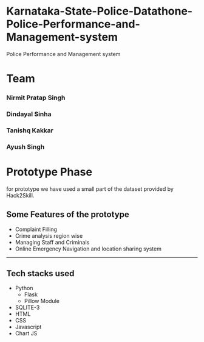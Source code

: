 # Karnataka-State-Police-Datathone-Police-Performance-and-Management-system
Police Performance and Management system 
# Team
<h3>Nirmit Pratap Singh</h3>
<h3>Dindayal Sinha</h3>
<h3>Tanishq Kakkar</h3>
<h3>Ayush Singh</h3>
<h1>Prototype Phase</h1>
for prototype we have used a small part of the dataset provided by Hack2Skill.
<h2>Some Features of the prototype</h2>
<ul>
<li>Complaint Filling</li>
<li>Crime analysis region wise</li>
<li>Managing Staff and Criminals</li>
<li>Online Emergency Navigation and location sharing system</li>
</ul>
<hr>
<h2>Tech stacks used</h2>
<ul>
  <li>
    Python
    <ul>
      <li>Flask</li>
      <li>Pillow Module</li>
    </ul>
  </li>
  <li>SQLITE-3</li>
  <li>HTML</li>
  <li>CSS</li>
  <li>Javascript</li>
  <li>Chart JS</li>
</ul>
